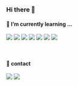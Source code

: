 ### Hi there 👋

#### 🌱 I’m currently learning ... 

<img src="https://img.shields.io/badge/Java-007396?style=for-the-badge&logo=Java&logoColor=white" /> <img src="https://img.shields.io/badge/Spring-6DB33F?style=for-the-badge&logo=Spring&logoColor=white" /> <img src="https://img.shields.io/badge/Spring Boot-6DB33F?style=for-the-badge&logo=Spring Boot&logoColor=white" /> <img src="https://img.shields.io/badge/MySQL-4479A1?style=for-the-badge&logo=MySQL&logoColor=white" /> <img src="https://img.shields.io/badge/JPA-4FC08D?style=for-the-badge&logo=JPA&logoColor=white" /> <img src="https://img.shields.io/badge/QueryDSL-7952B3?style=for-the-badge&logo=QueryDSL&logoColor=white" /> <img src="https://img.shields.io/badge/gradle-02303A?style=for-the-badge&logo=gradle&logoColor=white">


<br/>

#### 🤗 contact

<a href="https://velog.io/@jungnoeun" target="_blank"><img src="https://img.shields.io/badge/velog-6DB33F?style=for-the-badge&logo=velog&logoColor=white" /></a>
<img src="https://img.shields.io/badge/Gmail-EA4335?style=for-the-badge&logo=Gmail&logoColor=white" />



<!--
**jungnoeun/jungnoeun** is a ✨ _special_ ✨ repository because its `README.md` (this file) appears on your GitHub profile.

Here are some ideas to get you started:

- 🔭 I’m currently working on ...
- 🌱 I’m currently learning ...
- 👯 I’m looking to collaborate on ...
- 🤔 I’m looking for help with ...
- 💬 Ask me about ...
- 📫 How to reach me: ...
- 😄 Pronouns: ...
- ⚡ Fun fact: ...
-->
